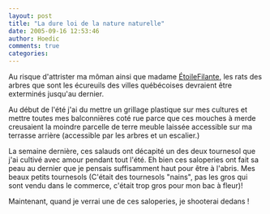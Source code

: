 ```yaml
---
layout: post
title: "La dure loi de la nature naturelle"
date: 2005-09-16 12:53:46
author: Hoedic
comments: true
categories: 
---
```



Au risque d'attrister ma môman ainsi que madame [ÉtoileFilante](http://toilesfilantes.free.fr/blog/), les rats des arbres que sont les écureuils des villes québécoises devraient être exterminés jusqu'au dernier.

Au début de l'été j'ai du mettre un grillage plastique sur mes cultures et mettre toutes mes balconnières coté rue parce que ces mouches à merde creusaient la moindre parcelle de terre meuble laissée accessible sur ma terrasse arrière (accessible par les arbres et un escalier.)

La semaine dernière, ces salauds ont décapité un des deux tournesol que j'ai cultivé avec amour pendant tout l'été. Eh bien ces saloperies ont fait sa peau au dernier que je pensais suffisamment haut pour être à l'abris. Mes beaux petits tournesols (C'était des tournesols "nains", pas les gros qui sont vendu dans le commerce, c'était trop gros pour mon bac à fleur)!

Maintenant, quand je verrai une de ces saloperies, je shooterai dedans !